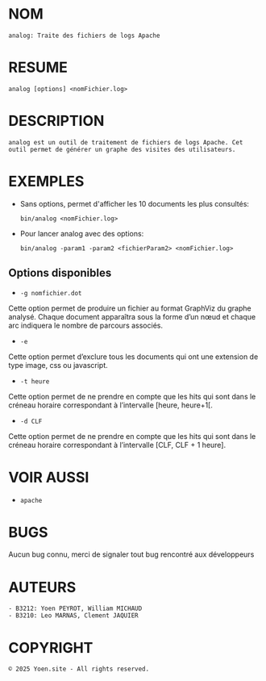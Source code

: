 # NOM
    analog: Traite des fichiers de logs Apache

# RESUME
    analog [options] <nomFichier.log>

# DESCRIPTION
    analog est un outil de traitement de fichiers de logs Apache. Cet outil permet de générer un graphe des visites des utilisateurs.

# EXEMPLES
- Sans options, permet d'afficher les 10 documents les plus consultés:
	```
	bin/analog <nomFichier.log>
	```

- Pour lancer analog avec des options:
	```
	bin/analog -param1 -param2 <fichierParam2> <nomFichier.log>
	```

## Options disponibles

- `-g nomfichier.dot`

Cette option permet de produire un fichier au format GraphViz du graphe analysé. Chaque
document apparaîtra sous la forme d’un nœud et chaque arc indiquera le nombre de parcours
associés.

- `-e`

Cette option permet d’exclure tous les documents qui ont une extension de type image, css ou
javascript.

- `-t heure`

Cette option permet de ne prendre en compte que les hits qui sont dans le créneau horaire
correspondant à l’intervalle [heure, heure+1[.

- `-d CLF`

Cette option permet de ne prendre en compte que les hits qui sont dans le créneau horaire
correspondant à l’intervalle [CLF, CLF + 1 heure].


# VOIR AUSSI
- `apache`

# BUGS
  Aucun bug connu, merci de signaler tout bug rencontré aux développeurs

# AUTEURS

    - B3212: Yoen PEYROT, William MICHAUD
    - B3210: Leo MARNAS, Clement JAQUIER

# COPYRIGHT
    © 2025 Yoen.site - All rights reserved.